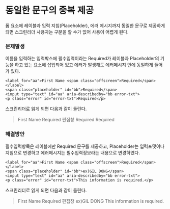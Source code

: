 # 동일한 문구의 중복 제공

폼 요소에 레이블과 입력 지침\(Placeholder\), 에러 메시지까지 동일한 문구로 제공하게 되면 스크린리더 사용자는 구분을 할 수가 없어 사용이 어렵게 된다.

### 문제발생

이름을 입력하는 입력박스에 필수입력이라는 Required가 레이블과 Placeholder의 기능을 하고 있는 요소에 삽입되어 있고 에러가 발생해도 에러메시지 안에 동일하게 들어가 있다.

```markup
<label for="aa">First Name <span class="offscreen">Required</span></label>
<span class="placeholder" id="bb">Required</span>
<input type="text" id="aa" aria-describedby="bb error-txt">
<p class="error" id="error-txt">Required</p>
```

스크린리더로 읽게 되면 다음과 같이 들린다.

> First Name Required 편집창 Required Required

### 해결방안

필수입력항목은 레이블에만 Required 문구를 제공하고, Placeholder는 입력포맷이나 지침으로 변경하고 에러메시지는 필수입력정보라는 내용으로 변경하였다.

```markup
<label for="aa">First Name <span class="offscreen">Required</span></label>
<span class="placeholder" id="bb">ex)GIL DONG</span>
<input type="text" id="aa" aria-describedby="bb error-txt">
<p class="error" id="error-txt">This information is required.</p>
```

스크린리더로 읽게 되면 다음과 같이 들린다.

> First Name Required 편집창 ex\)GIL DONG This information is required.


